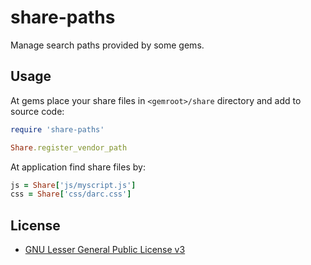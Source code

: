 # share-paths

Manage search paths provided by some gems.


## Usage

At gems place your share files in `<gemroot>/share` directory and add to source
code:

```Ruby
require 'share-paths'

Share.register_vendor_path
```

At application find share files by:

```Ruby
js = Share['js/myscript.js']
css = Share['css/darc.css']
```

## License

* [GNU Lesser General Public License v3](LICENSE)
